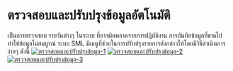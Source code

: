 # ตรวจสอบและปรับปรุงข้อมูลอัตโนมัติ

เป็นการตรวจสอบ รายวันต่างๆ ในระบบ ที่อาจผิดพลาดจากการปฎิบัติงาน
การบันทึกข้อมูลที่ขาดไป ทำให้ข้อมูลไม่สมบูรณ์ ระบบ SML
มีเมนูที่ช่วยในการปรับปรุงรายการดังกล่าวให้โดยมีวิธีดำเนินการง่ายๆ ดังนี้
[![ตรวจสอบและปรับปรุงข้อมูล-1](http://www.smlaccount.com/manual/wp-content/uploads/2017/10/ตรวจสอบและปรับปรุงข้อมูล-1.jpg)](http://www.smlaccount.com/manual/wp-content/uploads/2017/10/ตรวจสอบและปรับปรุงข้อมูล-1.jpg)
[![ตรวจสอบและปรับปรุงข้อมูล-2](http://www.smlaccount.com/manual/wp-content/uploads/2017/10/ตรวจสอบและปรับปรุงข้อมูล-2.jpg)](http://www.smlaccount.com/manual/wp-content/uploads/2017/10/ตรวจสอบและปรับปรุงข้อมูล-2.jpg)
[![ตรวจสอบและปรับปรุงข้อมูล-3](http://www.smlaccount.com/manual/wp-content/uploads/2017/10/ตรวจสอบและปรับปรุงข้อมูล-3.jpg)](http://www.smlaccount.com/manual/wp-content/uploads/2017/10/ตรวจสอบและปรับปรุงข้อมูล-3.jpg)  


